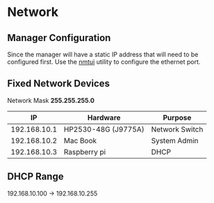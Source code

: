 # Network 

## Manager Configuration
Since the manager will have a static IP address that will need to be configured first. Use the [nmtui](https://www.mankier.com/1/nmtui) utility to configure the ethernet port.

## Fixed Network Devices

Network Mask __255.255.255.0__

|IP|Hardware|Purpose|
|--|--------|-------|
|192.168.10.1 | HP2530-48G (J9775A)| Network Switch |
|192.168.10.2 | Mac Book | System Admin |
|192.168.10.3 | Raspberry pi| DHCP|

## DHCP Range

192.168.10.100 -> 192.168.10.255
